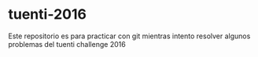 # tuenti-2016

Este repositorio es para practicar con git mientras intento resolver algunos problemas del tuenti challenge 2016